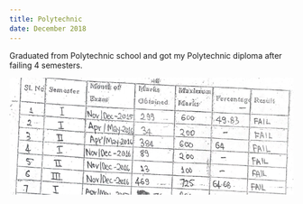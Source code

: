 ```yaml
---
title: Polytechnic
date: December 2018
---
```


Graduated from Polytechnic school and got my Polytechnic diploma after failing 4 semesters.

![Failures](assets/polytechnic_fails.png "Failures")
